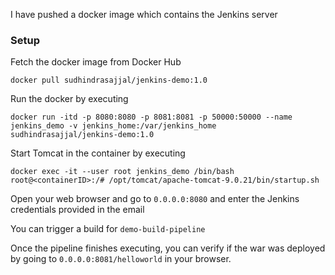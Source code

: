 I have pushed a docker image which contains the Jenkins server

### Setup
Fetch the docker image from Docker Hub
```
docker pull sudhindrasajjal/jenkins-demo:1.0
```


Run the docker by executing
```
docker run -itd -p 8080:8080 -p 8081:8081 -p 50000:50000 --name jenkins_demo -v jenkins_home:/var/jenkins_home sudhindrasajjal/jenkins-demo:1.0
```

Start Tomcat in the container by executing
```
docker exec -it --user root jenkins_demo /bin/bash
root@<containerID>:/# /opt/tomcat/apache-tomcat-9.0.21/bin/startup.sh
```


Open your web browser and go to  `0.0.0.0:8080` and enter the Jenkins credentials provided in the email

You can trigger a build for  `demo-build-pipeline`

Once the pipeline finishes executing, you can verify if the war was deployed by going to `0.0.0.0:8081/helloworld` in your browser.
